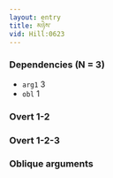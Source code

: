 ```yaml
---
layout: entry
title: མཉེས་
vid: Hill:0623
---
```

### Dependencies (N = 3)
* `arg1` 3
* `obl` 1


### Overt 1-2


### Overt 1-2-3


### Oblique arguments
